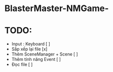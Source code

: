 # BlasterMaster-NMGame-

# TODO:
- Input : Keyboard              [ ]
- Sắp xếp lại file              [x]
- Thêm SceneManager + Scene     [ ]
- Thêm tính năng Event          [ ]
- Đọc file                      [ ]